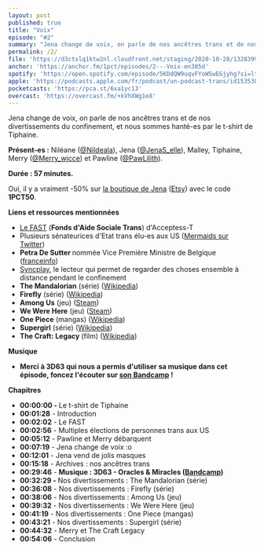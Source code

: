 ```yaml
---
layout: post
published: true
title: "Voix"
episode: "#2"
summary: "Jena change de voix, on parle de nos ancêtres trans et de nos divertissements du confinement, et nous sommes hanté-es par le t-shirt de Tiphaine."
permalink: /2/
file: 'https://d3ctxlq1ktw2nl.cloudfront.net/staging/2020-10-28/132839949-44100-2-6c601e2abd647.m4a'
anchor: 'https://anchor.fm/1pct/episodes/2---Voix-en385d'
spotify: 'https://open.spotify.com/episode/5KDdQW9uqvFYoW5wEGjyhg?si=lt1RVLHmQ0C22H-05ovx_w'
apple: 'https://podcasts.apple.com/fr/podcast/un-podcast-trans/id1535381424#episodeGuid=b7b913ab-e73d-4ada-87dc-c2ec0654750d'
pocketcasts: 'https://pca.st/6xa1yc13'
overcast: 'https://overcast.fm/+kVhXWg1e8'
---
```

<p>Jena change de voix, on parle de nos ancêtres trans et de nos divertissements du confinement, et nous sommes hanté-es par le t-shirt de Tiphaine.</p>

<!--more-->

<p><strong>Présent-es :</strong> Niléane (<a href="https://twitter.com/Nildeala">@Nildeala</a>), Jena (<a href="https://twitter.com/JenaS_elle">@JenaS_elle</a>), Malley, Tiphaine, Merry (<a href="https://twitter.com/Merry_wicce">@Merry_wicce</a>) et Pawline (<a href="https://twitter.com/PawLilith">@PawLilith</a>).</p>
<p><strong>Durée : 57 minutes.</strong></p>
<p>Oui, il y a vraiment -50% sur <a href="https://www.etsy.com/fr/shop/Polyarmure">la boutique de Jena</a> (<a href="https://www.etsy.com/fr/shop/Polyarmure">Etsy</a>) avec le code <strong>1PCT50</strong>.</p>
<p><strong>Liens et ressources mentionnées</strong></p>
<ul>
 <li><a href="https://www.acceptess-t.com/aide-sociale">Le FAST</a> (<strong>Fonds d'Aide Sociale Trans</strong>) d'Acceptess-T&nbsp;</li>
 <li>Plusieurs sénateurices d'Etat trans élu-es aux US (<a href="https://twitter.com/mermaids_gender/status/1325015138085330946?s=21">Mermaids sur Twitter</a>)&nbsp;</li>
 <li><strong>Petra De Sutter </strong>nommée Vice Première Ministre de Belgique (<a href="https://www.francetvinfo.fr/societe/lgbt/video-petra-de-sutter-une-femme-transgenre-nommee-ministre_4189259.html">franceinfo</a>)</li>
 <li><a href="https://syncplay.pl">Syncplay</a>, le lecteur qui permet de regarder des choses ensemble à distance pendant le confinement&nbsp;</li>
  <li><strong>The Mandalorian</strong> (série) (<a href="https://fr.wikipedia.org/wiki/The_Mandalorian">Wikipedia</a>)</li>
  <li><strong>Firefly</strong> (série) (<a href="https://fr.wikipedia.org/wiki/Firefly_(série_télévisée)">Wikipedia</a>)</li>
  <li><strong>Among Us</strong> (jeu) (<a href="https://store.steampowered.com/app/945360/Among_Us/">Steam</a>)</li>
  <li><strong>We Were Here</strong> (jeu) (<a href="https://store.steampowered.com/app/582500/We_Were_Here/">Steam</a>)</li>
  <li><strong>One Piece</strong> (mangas) (<a href="https://fr.wikipedia.org/wiki/One_Piece">Wikipedia</a>)</li>
  <li><strong>Supergirl</strong> (série) (<a href="https://fr.wikipedia.org/wiki/Supergirl_(série_télévisée)">Wikipedia</a>)</li>
  <li><strong>The Craft: Legacy </strong>(film) (<a href="https://fr.wikipedia.org/wiki/The_Craft_:_Les_Nouvelles_sorcières">Wikipedia</a>)</li>
</ul>
<p><strong>Musique</strong></p>
<ul>
  <li><strong>Merci à 3D63 qui nous a permis d'utiliser sa musique dans cet épisode, foncez l'écouter sur </strong><a href="https://3d63.bandcamp.com/album/analog-hack"><strong>son Bandcamp</strong></a><strong> !</strong></li>
</ul>
<p><strong>Chapitres</strong></p>
<ul>
  <li><strong>00:00:00 - </strong>Le t-shirt de Tiphaine</li>
  <li><strong>00:01:28</strong> - Introduction</li>
  <li><strong>00:02:02</strong> - Le FAST</li>
  <li><strong>00:02:56</strong> - Multiples élections de personnes trans aux US</li>
  <li><strong>00:05:12</strong> - Pawline et Merry débarquent</li>
  <li><strong>00:07:19</strong> - Jena change de voix :o</li>
  <li><strong>00:12:01</strong> - Jena vend de jolis masques</li>
  <li><strong>00:15:18</strong> - Archives : nos ancêtres trans</li>
  <li><strong>00:29:46</strong> - <strong>Musique : 3D63 - Oracles &amp; Miracles (</strong><a href="https://3d63.bandcamp.com/album/analog-hack"><strong>Bandcamp</strong></a><strong>)</strong></li>
  <li><strong>00:32:29 - </strong>Nos divertissements : The Mandalorian (série)</li>
  <li><strong>00:36:08</strong> - Nos divertissements : Firefly (série)</li>
  <li><strong>00:38:06</strong> - Nos divertissements : Among Us (jeu)</li>
  <li><strong>00:39:32</strong> - Nos divertissements : We Were Here (jeu)</li>
  <li><strong>00:41:19</strong> - Nos divertissements : One Piece (mangas)</li>
  <li><strong>00:43:21</strong> - Nos divertissements : Supergirl (série)</li>
  <li><strong>00:44:32</strong> - Merry et The Craft Legacy</li>
  <li><strong>00:54:06</strong> - Conclusion</li>
</ul>
